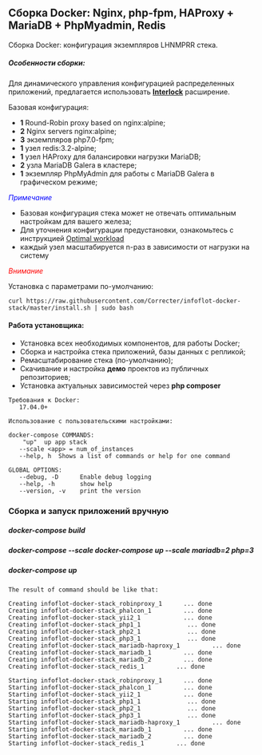 ## Сборка Docker: Nginx, php-fpm, HAProxy + MariaDB + PhpMyadmin, Redis

Сборка Docker: конфигурация экземпляров LHNMPRR стека.

##### Особенности сборки:

Для динамического управления конфигурацией распределенных приложений, предлагается использовать **[Interlock](https://github.com/ehazlett/interlock/tags)** расширение.

Базовая конфигурация:
- **1** Round-Robin proxy based on nginx:alpine;
- **2** Nginx servers nginx:alpine;
- **3** экземпляров php7.0-fpm;
- **1** узeл redis:3.2-alpine;
- **1** узел HAProxy для балансировки нагрузки MariaDB;
- **2** узла MariaDB Galera в кластере;
- **1** экземпляр PhpMyAdmin для работы с MariaDB Galera в графическом режиме;

<span style="color:blue">*Примечание*</span>

- Базовая конфигурация стека может не отвечать оптимальным настройкам для вашего железа;
- Для уточнения конфигурации предустановки, ознакомьтесь с инструкцией [Optimal workload](https://github.com/Correcter/infoflot-docker-stack/blob/master/workload.md)
- каждый узел масштабируется n-раз в зависимости от нагрузки на систему

<span style="color:red">*Внимание*</span>

Установка с параметрами по-умолчанию:
```
curl https://raw.githubusercontent.com/Correcter/infoflot-docker-stack/master/install.sh | sudo bash
```
#### Работа установщика:

- Установка всех необходимых компонентов, для работы Docker;
- Сборка и настройка стека приложений, базы данных с репликой;
- Ремасштабирование стека (по-умолчанию);
- Скачивание и настройка __**демо**__ проектов из публичных репозиториев;
- Установка актуальных зависимостей через **php composer**

```
Требования к Docker:
   17.04.0+ 

Использование с пользовательскими настройками:
      
docker-compose COMMANDS:
    "up"  up app stack
   --scale <app> = num_of_instances
   --help, h  Shows a list of commands or help for one command
   
GLOBAL OPTIONS:
   --debug, -D      Enable debug logging
   --help, -h       show help
   --version, -v    print the version
```

### Сборка и запуск приложений вручную

##### docker-compose build
##### docker-compose --scale docker-compose up --scale mariadb=2 php=3
##### docker-compose up
```
The result of command should be like that:

Creating infoflot-docker-stack_robinproxy_1      ... done
Creating infoflot-docker-stack_phalcon_1         ... done
Creating infoflot-docker-stack_yii2_1            ... done
Creating infoflot-docker-stack_php1_1             ... done
Creating infoflot-docker-stack_php2_1             ... done
Creating infoflot-docker-stack_php3_1             ... done
Creating infoflot-docker-stack_mariadb-haproxy_1         ... done
Creating infoflot-docker-stack_mariadb_1         ... done
Creating infoflot-docker-stack_mariadb_2         ... done
Creating infoflot-docker-stack_redis_1         ... done

Starting infoflot-docker-stack_robinproxy_1      ... done
Starting infoflot-docker-stack_phalcon_1         ... done
Starting infoflot-docker-stack_yii2_1            ... done
Starting infoflot-docker-stack_php1_1             ... done
Starting infoflot-docker-stack_php2_1             ... done
Starting infoflot-docker-stack_php3_1             ... done
Starting infoflot-docker-stack_mariadb-haproxy_1         ... done
Starting infoflot-docker-stack_mariadb_1         ... done
Starting infoflot-docker-stack_mariadb_2         ... done
Starting infoflot-docker-stack_redis_1         ... done
